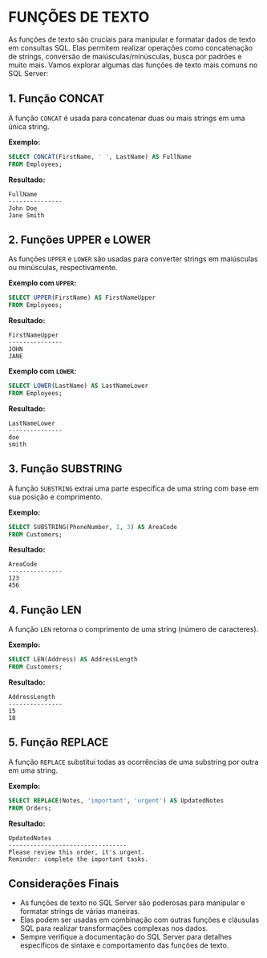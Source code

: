 # FUNÇÕES DE TEXTO
As funções de texto são cruciais para manipular e formatar dados de texto em consultas SQL. Elas permitem realizar operações como concatenação de strings, conversão de maiúsculas/minúsculas, busca por padrões e muito mais. Vamos explorar algumas das funções de texto mais comuns no SQL Server:

## 1. Função CONCAT
A função `CONCAT` é usada para concatenar duas ou mais strings em uma única string.

**Exemplo:**
```sql
SELECT CONCAT(FirstName, ' ', LastName) AS FullName
FROM Employees;
```

**Resultado:**
```
FullName
---------------
John Doe
Jane Smith
```

## 2. Funções UPPER e LOWER
As funções `UPPER` e `LOWER` são usadas para converter strings em maiúsculas ou minúsculas, respectivamente.

**Exemplo com `UPPER`:**
```sql
SELECT UPPER(FirstName) AS FirstNameUpper
FROM Employees;
```

**Resultado:**
```
FirstNameUpper
---------------
JOHN
JANE
```

**Exemplo com `LOWER`:**
```sql
SELECT LOWER(LastName) AS LastNameLower
FROM Employees;
```

**Resultado:**
```
LastNameLower
---------------
doe
smith
```

## 3. Função SUBSTRING
A função `SUBSTRING` extrai uma parte específica de uma string com base em sua posição e comprimento.

**Exemplo:**
```sql
SELECT SUBSTRING(PhoneNumber, 1, 3) AS AreaCode
FROM Customers;
```

**Resultado:**
```
AreaCode
---------------
123
456
```

## 4. Função LEN
A função `LEN` retorna o comprimento de uma string (número de caracteres).

**Exemplo:**
```sql
SELECT LEN(Address) AS AddressLength
FROM Customers;
```

**Resultado:**
```
AddressLength
---------------
15
18
```

## 5. Função REPLACE
A função `REPLACE` substitui todas as ocorrências de uma substring por outra em uma string.

**Exemplo:**
```sql
SELECT REPLACE(Notes, 'important', 'urgent') AS UpdatedNotes
FROM Orders;
```

**Resultado:**
```
UpdatedNotes
---------------------------------
Please review this order, it's urgent.
Reminder: complete the important tasks.
```

## Considerações Finais
- As funções de texto no SQL Server são poderosas para manipular e formatar strings de várias maneiras.
- Elas podem ser usadas em combinação com outras funções e cláusulas SQL para realizar transformações complexas nos dados.
- Sempre verifique a documentação do SQL Server para detalhes específicos de sintaxe e comportamento das funções de texto.

